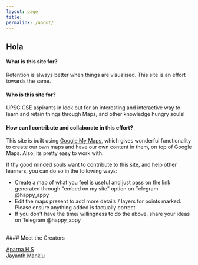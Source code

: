```yaml
---
layout: page
title:
permalink: /about/
---
```


## Hola

#### What is this site for?


Retention is always better when things are visualised. This site is an effort towards the same.
<br>
#### Who is this site for?

UPSC CSE aspirants in look out for an interesting and interactive way to learn and retain things through Maps, and other knowledge hungry souls!

#### How can I contribute and collaborate in this effort?

This site is built using [Google My Maps](https://www.google.com/maps/about/mymaps/), which gives wonderful functionality to create our own maps and have our own content in them, on top of Google Maps. Also, its pretty easy to work with.

If thy good minded souls want to contribute to this site, and help other learners, you can do so in the following ways:

- Create a map of what you feel is useful and just pass on the link generated through "embed on my site" option on Telegram @happy_appy
- Edit the maps present to add more details / layers for points marked. Please ensure anything added is factually correct
- If you don't have the time/ willingness to do the above, share your ideas on Telegram @happy_appy

<br>
#### Meet the Creators

[Aparna H S](https://www.linkedin.com/in/aparna-h-s-67a3585a/)
<br>[Jayanth Manklu](https://www.linkedin.com/in/jayanthmanklu/)
